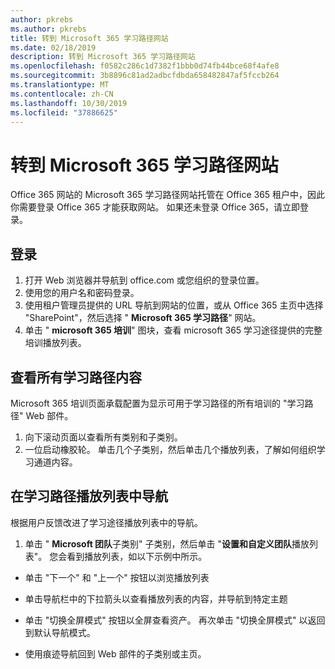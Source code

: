 ```yaml
---
author: pkrebs
ms.author: pkrebs
title: 转到 Microsoft 365 学习路径网站
ms.date: 02/18/2019
description: 转到 Microsoft 365 学习路径网站
ms.openlocfilehash: f0582c286c1d7382f1bbb0d74fb44bce68f4afe8
ms.sourcegitcommit: 3b8896c81ad2adbcfdbda658482847af5fccb264
ms.translationtype: MT
ms.contentlocale: zh-CN
ms.lasthandoff: 10/30/2019
ms.locfileid: "37886625"
---
```

# <a name="go-to-the-microsoft-365-learning-pathways-site"></a>转到 Microsoft 365 学习路径网站

Office 365 网站的 Microsoft 365 学习路径网站托管在 Office 365 租户中，因此你需要登录 Office 365 才能获取网站。 如果还未登录 Office 365，请立即登录。 

## <a name="sign-in"></a>登录  

1.  打开 Web 浏览器并导航到 office.com 或您组织的登录位置。 
2.  使用您的用户名和密码登录。
3.  使用租户管理员提供的 URL 导航到网站的位置，或从 Office 365 主页中选择 "SharePoint"，然后选择 " **Microsoft 365 学习路径**" 网站。 
5. 单击 " **microsoft 365 培训**" 图块，查看 microsoft 365 学习途径提供的完整培训播放列表。 

## <a name="view-all-the-learning-pathways-content"></a>查看所有学习路径内容
Microsoft 365 培训页面承载配置为显示可用于学习路径的所有培训的 "学习路径" Web 部件。 

1. 向下滚动页面以查看所有类别和子类别。
2. 一位启动橡胶轮。 单击几个子类别，然后单击几个播放列表，了解如何组织学习通道内容。 

## <a name="navigate-through-learning-pathways-playlists"></a>在学习路径播放列表中导航
根据用户反馈改进了学习途径播放列表中的导航。 

1. 单击 " **Microsoft 团队**子类别" 子类别，然后单击 "**设置和自定义团队**播放列表"。 您会看到播放列表，如以下示例中所示。

- 单击 "下一个" 和 "上一个" 按钮以浏览播放列表
- 单击导航栏中的下拉箭头以查看播放列表的内容，并导航到特定主题
- 单击 "切换全屏模式" 按钮以全屏查看资产。 再次单击 "切换全屏模式" 以返回到默认导航模式。

- 使用痕迹导航回到 Web 部件的子类别或主页。  

